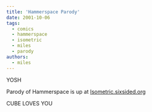 ```yaml
---
title: 'Hammerspace Parody'
date: 2001-10-06
tags:
  - comics
  - hammerspace
  - isometric
  - miles
  - parody
authors:
  - miles
---
```


YOSH

Parody of Hammerspace is up at [Isometric.sixsided.org](http://isometric.sixsided.org/_/walnut)

CUBE LOVES YOU
